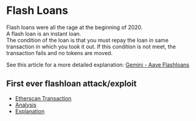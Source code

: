 # Flash Loans

Flash loans were all the rage at the beginning of 2020.
<br />
A flash loan is an instant loan.
<br />
The condition of the loan is that you must repay the loan in same transaction in which you took it out.
If this condition is not meet, the transaction fails and no tokens are moved.

See this article for a more detailed explanation: [Gemini - Aave Flashloans](https://www.gemini.com/cryptopedia/aave-flashloans)

## First ever flashloan attack/exploit

* [Etherscan Transaction](https://etherscan.io/tx/0xb5c8bd9430b6cc87a0e2fe110ece6bf527fa4f170a4bc8cd032f768fc5219838)
* [Analysis](https://peckshield.medium.com/bzx-hack-full-disclosure-with-detailed-profit-analysis-e6b1fa9b18fc)
* [Explanation](https://blog.coinbase.com/around-the-block-analysis-on-the-bzx-attack-defi-vulnerabilities-the-state-of-debit-cards-in-1289f7f77137)
